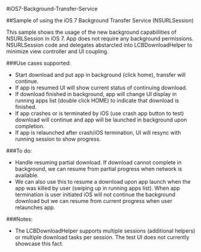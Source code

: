 #iOS7-Background-Transfer-Service


##Sample of using the iOS 7 Background Transfer Service (NSURLSession)


This sample shows the usage of the new background capabillities of NSURLSession in iOS 7. App does not require any
background permissions. NSURLSession code and delegates abstarcted into LCBDownloadHelper to minimize view controller and UI coupling.


###Use cases supported:
- Start download and put app in background (click home), transfer will continue.
- If app is resumed UI will show current status of continuing download.
- If download finished in background, app will change UI display in running apps list (double click HOME) to indicate that download is finished.
- If app crashes or is terminated by iOS (use crash app button to test) download will continue and app will be launched in background upon completion.
- If app is relaunched after crash/iOS termination, UI will resync with running session to show progress.
  
###To do:
- Handle resuming partial download. If download cannot complete in background, we can resume from partial progress when network is available.
- We can also use this to resume a download upon app launch when the app was killed by user (swiping up in running apps list). When app termination is user initiated iOS will not continue the background download but we can resume from current progress when user relaunches app.
  
  
###Notes:
- The LCBDownloadHelper supports multiple sessions (additional helpers) or multiple download tasks per session. The test UI does not currently showcase this fact.
  
